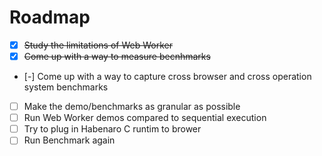 # Roadmap

- [X] ~~Study the limitations of Web Worker~~
- [X] ~~Come up with a way to measure becnhmarks~~
- [-] Come up with a way to capture cross browser and cross operation system benchmarks
- [ ] Make the demo/benchmarks as granular as possible
- [ ] Run  Web Worker demos compared to sequential execution
- [ ] Try to plug in Habenaro C runtim to brower
- [ ] Run Benchmark again